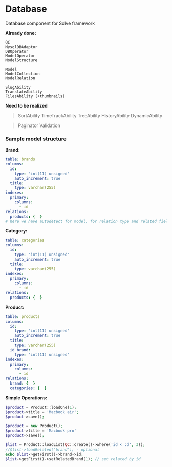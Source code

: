 Database
========

Database component for Solve framework

**Already done:**
```
QC
MysqlDBAdaptor
DBOperator
ModelOperator
ModelStructure

Model
ModelCollection
ModelRelation

SlugAbility
TranslateAbility
FilesAbility (+thumbnails)
```

**Need to be realized**
> SortAbility
> TimeTrackAbility
> TreeAbility
> HistoryAbility
> DynamicAbility

> Paginator
> Validation

### Sample model structure
**Brand:**
```yaml
table: brands
columns:
  id:
    type: 'int(11) unsigned'
    auto_increment: true
  title:
    type: varchar(255)
indexes:
  primary:
    columns:
      - id
relations:
  products: {  }
# here we have autodetect for model, for relation type and related field names
```
**Category:**
```yaml
table: categories
columns:
  id:
    type: 'int(11) unsigned'
    auto_increment: true
  title:
    type: varchar(255)
indexes:
  primary:
    columns:
      - id
relations:
  products: {  }
```

**Product:**
```yaml
table: products
columns:
  id:
    type: 'int(11) unsigned'
    auto_increment: true
  title:
    type: varchar(255)
  id_brand:
    type: 'int(11) unsigned'
indexes:
  primary:
    columns:
      - id
relations:
  brand: {  }
  categories: {  }
```

**Simple Operations:**
```php
$product = Product::loadOne(1);
$product->title = 'Macbook air';
$product->save();

$product = new Product();
$product->title = 'Macbook pro'
$product->save();

$list = Product::loadList(QC::create()->where('id < :d', 3));
//$list->loadRelated('brand'); - optional
echo $list->getFirst()->brand->id;
$list->getFirst()->setRelatedBrand(1); // set related by id

```
